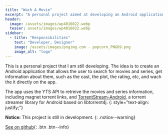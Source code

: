 ```yaml
---
title: "Wach A Movie"
excerpt: "A personal project aimed at developing an Android application for streaming movies and series."
header:
  image: /assets/images/wp4016022.webp
  teaser: assets/images/wp4016022.webp
sidebar:
  - title: "Responsibilities"
    text: "Developer, Designer"
    image: /assets/images/pngimg.com - popcorn_PNG69.png
    image_alt: "logo"
---
```


This is a personal project that I am still developing. The idea is to create an Android application that allows the user to search for movies and series, get information about them, such as the cast, the plot, the rating, etc, and wach the it directly on the app.

The app uses the YTS API to retreive the movies and series information, including magnet torrent links, and [TorrentStream-Android](https://github.com/se-bastiaan/TorrentStream-Android), a torrent streamer library for Android based on libtorrent4j.
{: style="text-align: justify;"}

**Notice:** This project is still in development.
{: .notice--warning}

[See on github](https://github.com/MiguelRocha2001/Watch-A-Movie){: .btn .btn--info}